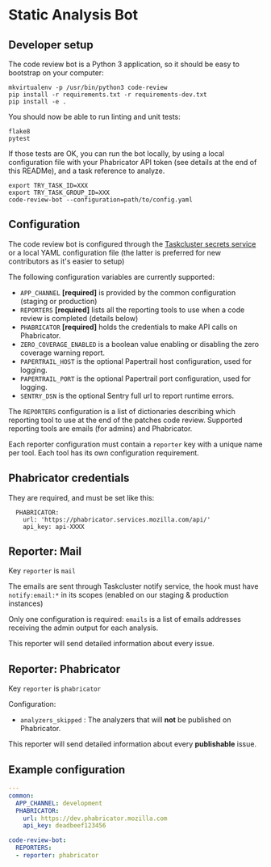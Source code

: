 Static Analysis Bot
===================

Developer setup
---------------

The code review bot is a Python 3 application, so it should be easy to bootstrap on your computer:

```
mkvirtualenv -p /usr/bin/python3 code-review
pip install -r requirements.txt -r requirements-dev.txt
pip install -e .
```

You should now be able to run linting and unit tests:

```
flake8
pytest
```

If those tests are OK, you can run the bot locally, by using a local configuration file with your Phabricator API token (see details at the end of this READMe), and a task reference to analyze.

```
export TRY_TASK_ID=XXX
export TRY_TASK_GROUP_ID=XXX
code-review-bot --configuration=path/to/config.yaml
```

Configuration
-------------

The code review bot is configured through the [Taskcluster secrets service](https://firefox-ci-tc.services.mozilla.com/secrets) or a local YAML configuration file (the latter is preferred for new contributors as it's easier to setup)

The following configuration variables are currently supported:

* `APP_CHANNEL` **[required]** is provided by the common configuration (staging or production)
* `REPORTERS` **[required]** lists all the reporting tools to use when a code review is completed (details below)
* `PHABRICATOR` **[required]** holds the credentials to make API calls on Phabricator.
* `ZERO_COVERAGE_ENABLED` is a boolean value enabling or disabling the zero coverage warning report.
* `PAPERTRAIL_HOST` is the optional Papertrail host configuration, used for logging.
* `PAPERTRAIL_PORT` is the optional Papertrail port configuration, used for logging.
* `SENTRY_DSN` is the optional Sentry full url to report runtime errors.

The `REPORTERS` configuration is a list of dictionaries describing which reporting tool to use at the end of the patches code review.
Supported reporting tools are emails (for admins) and Phabricator.

Each reporter configuration must contain a `reporter` key with a unique name per tool. Each tool has its own configuration requirement.

Phabricator credentials
-----------------------

They are required, and must be set like this:

```
  PHABRICATOR:
    url: 'https://phabricator.services.mozilla.com/api/'
    api_key: api-XXXX
```

Reporter: Mail
--------------

Key `reporter` is `mail`

The emails are sent through Taskcluster notify service, the hook must have `notify:email:*` in its scopes (enabled on our staging & production instances)

Only one configuration is required: `emails` is a list of emails addresses receiving the admin output for each analysis.

This reporter will send detailed information about every issue.

Reporter: Phabricator
---------------------

Key `reporter` is `phabricator`

Configuration:

 * `analyzers_skipped` : The analyzers that will **not** be published on Phabricator.

This reporter will send detailed information about every **publishable** issue.

Example configuration
---------------------

```yaml
---
common:
  APP_CHANNEL: development
  PHABRICATOR:
    url: https://dev.phabricator.mozilla.com
    api_key: deadbeef123456

code-review-bot:
  REPORTERS:
  - reporter: phabricator
```
